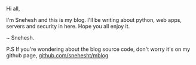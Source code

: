 Hi all, 

I'm Snehesh and this is my blog. I'll be writing about python, web apps, servers and security in here. Hope you all enjoy it. 

~ Snehesh.
<br/>

P.S If you're wondering about the blog source code, don't worry it's on my github page, [github.com/snehesht/mblog](https://github.com/snehesht/mblog)
